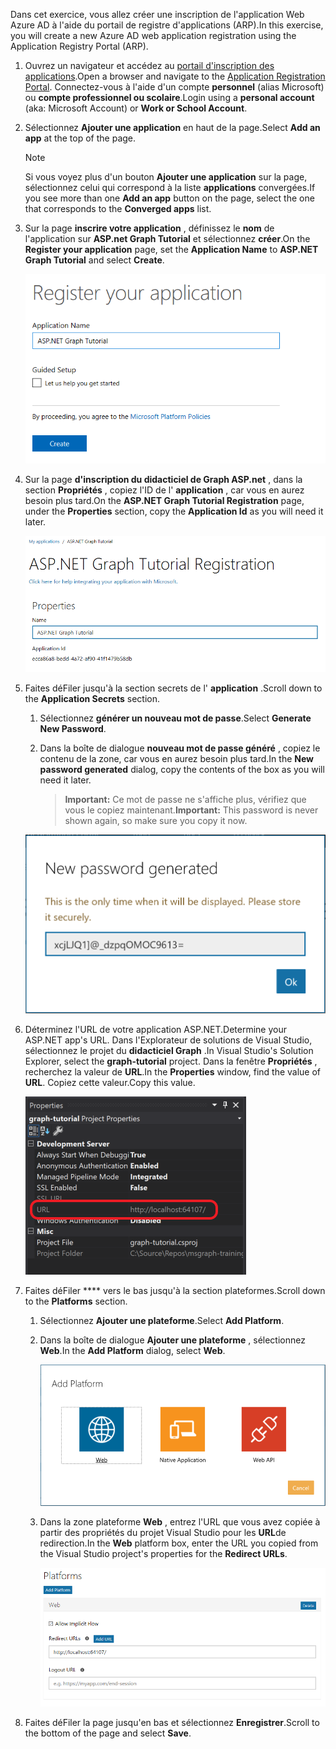 <!-- markdownlint-disable MD002 MD041 -->

<span data-ttu-id="7c3f2-101">Dans cet exercice, vous allez créer une inscription de l'application Web Azure AD à l'aide du portail de registre d'applications (ARP).</span><span class="sxs-lookup"><span data-stu-id="7c3f2-101">In this exercise, you will create a new Azure AD web application registration using the Application Registry Portal (ARP).</span></span>

1. <span data-ttu-id="7c3f2-102">Ouvrez un navigateur et accédez au [portail d'inscription des applications](https://apps.dev.microsoft.com).</span><span class="sxs-lookup"><span data-stu-id="7c3f2-102">Open a browser and navigate to the [Application Registration Portal](https://apps.dev.microsoft.com).</span></span> <span data-ttu-id="7c3f2-103">Connectez-vous à l'aide d'un compte **personnel** (alias Microsoft) ou **compte professionnel ou scolaire**.</span><span class="sxs-lookup"><span data-stu-id="7c3f2-103">Login using a **personal account** (aka: Microsoft Account) or **Work or School Account**.</span></span>

1. <span data-ttu-id="7c3f2-104">Sélectionnez **Ajouter une application** en haut de la page.</span><span class="sxs-lookup"><span data-stu-id="7c3f2-104">Select **Add an app** at the top of the page.</span></span>

    > [!NOTE]
    > <span data-ttu-id="7c3f2-105">Si vous voyez plus d'un bouton **Ajouter une application** sur la page, sélectionnez celui qui correspond à la liste **applications** convergées.</span><span class="sxs-lookup"><span data-stu-id="7c3f2-105">If you see more than one **Add an app** button on the page, select the one that corresponds to the **Converged apps** list.</span></span>

1. <span data-ttu-id="7c3f2-106">Sur la page **inscrire votre application** , définissez le **nom** de l'application sur **ASP.net Graph Tutorial** et sélectionnez **créer**.</span><span class="sxs-lookup"><span data-stu-id="7c3f2-106">On the **Register your application** page, set the **Application Name** to **ASP.NET Graph Tutorial** and select **Create**.</span></span>

    ![Capture d'écran de la création d'une nouvelle application dans le site Web du portail d'inscription des applications](./images/arp-create-app-01.png)

1. <span data-ttu-id="7c3f2-108">Sur la page **d'inscription du didacticiel de Graph ASP.net** , dans la section **Propriétés** , copiez l'ID de l' **application** , car vous en aurez besoin plus tard.</span><span class="sxs-lookup"><span data-stu-id="7c3f2-108">On the **ASP.NET Graph Tutorial Registration** page, under the **Properties** section, copy the **Application Id** as you will need it later.</span></span>

    ![Capture d'écran de l'ID de l'application nouvellement créée](./images/arp-create-app-02.png)

1. <span data-ttu-id="7c3f2-110">Faites déFiler jusqu'à la section secrets de l' **application** .</span><span class="sxs-lookup"><span data-stu-id="7c3f2-110">Scroll down to the **Application Secrets** section.</span></span>

    1. <span data-ttu-id="7c3f2-111">Sélectionnez **générer un nouveau mot de passe**.</span><span class="sxs-lookup"><span data-stu-id="7c3f2-111">Select **Generate New Password**.</span></span>
    1. <span data-ttu-id="7c3f2-112">Dans la boîte de dialogue **nouveau mot de passe généré** , copiez le contenu de la zone, car vous en aurez besoin plus tard.</span><span class="sxs-lookup"><span data-stu-id="7c3f2-112">In the **New password generated** dialog, copy the contents of the box as you will need it later.</span></span>

        > <span data-ttu-id="7c3f2-113">**Important:** Ce mot de passe ne s'affiche plus, vérifiez que vous le copiez maintenant.</span><span class="sxs-lookup"><span data-stu-id="7c3f2-113">**Important:** This password is never shown again, so make sure you copy it now.</span></span>

    ![Capture d'écran du mot de passe d'une application nouvellement créée](./images/arp-create-app-03.png)

1. <span data-ttu-id="7c3f2-115">Déterminez l'URL de votre application ASP.NET.</span><span class="sxs-lookup"><span data-stu-id="7c3f2-115">Determine your ASP.NET app's URL.</span></span> <span data-ttu-id="7c3f2-116">Dans l'Explorateur de solutions de Visual Studio, sélectionnez le projet du **didacticiel Graph** .</span><span class="sxs-lookup"><span data-stu-id="7c3f2-116">In Visual Studio's Solution Explorer, select the **graph-tutorial** project.</span></span> <span data-ttu-id="7c3f2-117">Dans la fenêtre **Propriétés** , recherchez la valeur de **URL**.</span><span class="sxs-lookup"><span data-stu-id="7c3f2-117">In the **Properties** window, find the value of **URL**.</span></span> <span data-ttu-id="7c3f2-118">Copiez cette valeur.</span><span class="sxs-lookup"><span data-stu-id="7c3f2-118">Copy this value.</span></span>

    ![Capture d'écran de la fenêtre Propriétés de Visual Studio](./images/vs-project-url.png)

1. <span data-ttu-id="7c3f2-120">Faites déFiler \*\*\*\* vers le bas jusqu'à la section plateformes.</span><span class="sxs-lookup"><span data-stu-id="7c3f2-120">Scroll down to the **Platforms** section.</span></span>

    1. <span data-ttu-id="7c3f2-121">Sélectionnez **Ajouter une plateforme**.</span><span class="sxs-lookup"><span data-stu-id="7c3f2-121">Select **Add Platform**.</span></span>
    1. <span data-ttu-id="7c3f2-122">Dans la boîte de dialogue **Ajouter une plateforme** , sélectionnez **Web**.</span><span class="sxs-lookup"><span data-stu-id="7c3f2-122">In the **Add Platform** dialog, select **Web**.</span></span>

        ![Capture d'écran création d'une plateforme pour l'application](./images/arp-create-app-04.png)

    1. <span data-ttu-id="7c3f2-124">Dans la zone plateforme **Web** , entrez l'URL que vous avez copiée à partir des propriétés du projet Visual Studio pour les **URL**de redirection.</span><span class="sxs-lookup"><span data-stu-id="7c3f2-124">In the **Web** platform box, enter the URL you copied from the Visual Studio project's properties for the **Redirect URLs**.</span></span>

        ![Capture d'écran de la plateforme Web récemment ajoutée pour l'application](./images/arp-create-app-05.png)

1. <span data-ttu-id="7c3f2-126">Faites déFiler la page jusqu'en bas et sélectionnez **Enregistrer**.</span><span class="sxs-lookup"><span data-stu-id="7c3f2-126">Scroll to the bottom of the page and select **Save**.</span></span>